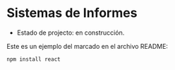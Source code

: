 <h1>Sistemas de Informes</h1>

- Estado de projecto: en construcción.
  
Este es un ejemplo del marcado en el archivo README:


```npm install react```

